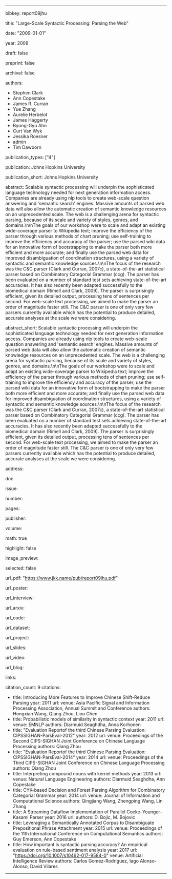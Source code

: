 ---

bibkey: report09jhu

title: "Large-Scale Syntactic Processing: Parsing the Web"

date: "2009-01-01"

year: 2009

draft: false

preprint: false

archival: false

authors: 
- Stephen Clark
- Ann Copestake
- James R. Curran
- Yue Zhang
- Aurelie Herbelot
- James Haggerty
- Byung-Gyu Ahn
- Curt Van Wyk
- Jessika Roesner
- admin
- Tim Dawborn

publication_types: ["4"]

publication: Johns Hopkins University

publication_short: Johns Hopkins University

abstract: Scalable syntactic processing will underpin the sophisticated language technology needed for next generation information access. Companies are already using nlp tools to create web-scale question answering and 'semantic search' engines. Massive amounts of parsed web data will also allow the automatic creation of semantic knowledge resources on an unprecedented scale. The web is a challenging arena for syntactic parsing, because of its scale and variety of styles, genres, and domains.\n\nThe goals of our workshop were to scale and adapt an existing wide-coverage parser to Wikipedia text; improve the efficiency of the parser through various methods of chart pruning; use self-training to improve the efficiency and accuracy of the parser; use the parsed wiki data for an innovative form of bootstrapping to make the parser both more efficient and more accurate; and finally use the parsed web data for improved disambiguation of coordination structures, using a variety of syntactic and semantic knowledge sources.\n\nThe focus of the research was the C&C parser (Clark and Curran, 2007c), a state-of-the-art statistical parser based on Combinatory Categorial Grammar (ccg). The parser has been evaluated on a number of standard test sets achieving state-of-the-art accuracies. It has also recently been adapted successfully to the biomedical domain (Rimell and Clark, 2009). The parser is surprisingly efficient, given its detailed output, processing tens of sentences per second. For web-scale text processing, we aimed to make the parser an order of magnitude faster still. The C&C parser is one of only very few parsers currently available which has the potential to produce detailed, accurate analyses at the scale we were considering.

abstract_short: Scalable syntactic processing will underpin the sophisticated language technology needed for next generation information access. Companies are already using nlp tools to create web-scale question answering and 'semantic search' engines. Massive amounts of parsed web data will also allow the automatic creation of semantic knowledge resources on an unprecedented scale. The web is a challenging arena for syntactic parsing, because of its scale and variety of styles, genres, and domains.\n\nThe goals of our workshop were to scale and adapt an existing wide-coverage parser to Wikipedia text; improve the efficiency of the parser through various methods of chart pruning; use self-training to improve the efficiency and accuracy of the parser; use the parsed wiki data for an innovative form of bootstrapping to make the parser both more efficient and more accurate; and finally use the parsed web data for improved disambiguation of coordination structures, using a variety of syntactic and semantic knowledge sources.\n\nThe focus of the research was the C&C parser (Clark and Curran, 2007c), a state-of-the-art statistical parser based on Combinatory Categorial Grammar (ccg). The parser has been evaluated on a number of standard test sets achieving state-of-the-art accuracies. It has also recently been adapted successfully to the biomedical domain (Rimell and Clark, 2009). The parser is surprisingly efficient, given its detailed output, processing tens of sentences per second. For web-scale text processing, we aimed to make the parser an order of magnitude faster still. The C&C parser is one of only very few parsers currently available which has the potential to produce detailed, accurate analyses at the scale we were considering.

address: 

doi: 

issue: 

number: 

pages: 

publisher: 

volume: 

math: true

highlight: false

image_preview: 

selected: false

url_pdf: "https://www.jkk.name/pub/report09jhu.pdf"

url_poster: 

url_interview: 

url_arxiv: 

url_code: 

url_dataset: 

url_project: 

url_slides: 

url_video: 

url_blog: 

links: 

citation_count: 9
citations:
- title: Introducing More Features to Improve Chinese Shift-Reduce Parsing
  year: 2011
  url: 
  venue: Asia Pacific Signal and Information Processing Association, Annual Summit and Conference
  authors: Hongxian Wang, Qiang Zhou, Liou Chen
- title: Probabilistic models of similarity in syntactic context
  year: 2011
  url: 
  venue: EMNLP
  authors: Diarmuid Seaghdha, Anna Korhonen
- title: "Evaluation Reportof the third Chinese Parsing Evaluation: CIPSSIGHAN-ParsEval-2012"
  year: 2012
  url: 
  venue: Proceedings of the Second CIPS-SIGHAN Joint Conference on Chinese Language Processing
  authors: Qiang Zhou
- title: "Evaluation Reportof the third Chinese Parsing Evaluation: CIPSSIGHAN-ParsEval-2014"
  year: 2014
  url: 
  venue: Proceedings of the Third CIPS-SIGHAN Joint Conference on Chinese Language Processing
  authors: Qiang Zhou
- title: Interpreting compound nouns with kernel methods
  year: 2013
  url: 
  venue: Natural Language Engineering
  authors: Diarmuid Seaghdha, Ann Copestake
- title: CYK-based Decision and Forest Parsing Algorithm for Combinatory Categorial Grammar
  year: 2014
  url: 
  venue: Journal of Information and Computational Science
  authors: Qingjiang Wang, Zhengping Wang, Lin Zhang
- title: A Streaming Dataflow Implementation of Parallel Cocke–Younger–Kasami Parser 
  year: 2016
  url: 
  authors: D. Bojic, M. Bojovic
- title: Leveraging a Semantically Annotated Corpus to Disambiguate Prepositional Phrase Attachment
  year: 2015
  url: 
  venue: Proceedings of the 11th International Conference on Computational Semantics
  authors: Guy Emerson, Ann Copestake
- title: How important is syntactic parsing accuracy? An empirical evaluation on rule-based sentiment analysis
  year: 2017
  url: "https://doi.org/10.1007/s10462-017-9584-0"
  venue: Artificial Intelligence Review
  authors: Carlos Gomez-Rodriguez, Iago Alonso-Alonso, David Vilares


---